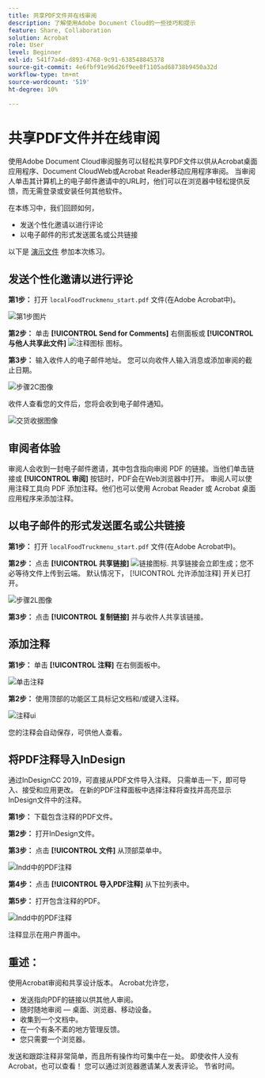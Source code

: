 ```yaml
---
title: 共享PDF文件并在线审阅
description: 了解使用Adobe Document Cloud的一些技巧和提示
feature: Share, Collaboration
solution: Acrobat
role: User
level: Beginner
exl-id: 541f7a4d-d893-4768-9c91-638548845378
source-git-commit: 4e6fbf91e96d26f9ee8f1105ad68738b9450a32d
workflow-type: tm+mt
source-wordcount: '519'
ht-degree: 10%

---
```


# 共享PDF文件并在线审阅

使用Adobe Document Cloud审阅服务可以轻松共享PDF文件以供从Acrobat桌面应用程序、Document CloudWeb或Acrobat Reader移动应用程序审阅。 当审阅人单击其计算机上的电子邮件邀请中的URL时，他们可以在浏览器中轻松提供反馈，而无需登录或安装任何其他软件。

在本练习中，我们回顾如何，

* 发送个性化邀请以进行评论
* 以电子邮件的形式发送匿名或公共链接

以下是 [演示文件](assets/01_Review.zip) 参加本次练习。

## 发送个性化邀请以进行评论

**第1步：** 打开 `localFoodTruckmenu_start.pdf` 文件(在Adobe Acrobat中)。

![第1步图片](assets/Step1.png)

**第2步：** 单击 **[!UICONTROL Send for Comments]** 右侧面板或 **[!UICONTROL 与他人共享此文件]** ![注释图标](assets/sendforcommentsicon.png)  图标。

**第3步：** 输入收件人的电子邮件地址。 您可以向收件人输入消息或添加审阅的截止日期。

![步骤2C图像](assets/Step2C.png)

收件人查看您的文件后，您将会收到电子邮件通知。

![交货收据图像](assets/deliveryReceipt_Track.png)

## 审阅者体验

审阅人会收到一封电子邮件邀请，其中包含指向审阅 PDF 的链接。当他们单击链接或 **[!UICONTROL 审阅]** 按钮时，PDF会在Web浏览器中打开。 审阅人可以使用注释工具向 PDF 添加注释。他们也可以使用 Acrobat Reader 或 Acrobat 桌面应用程序来添加注释。

## 以电子邮件的形式发送匿名或公共链接

**第1步：** 打开 `localFoodTruckmenu_start.pdf` 文件(在Adobe Acrobat中)。

**第2步：** 点击 **[!UICONTROL 共享链接]** ![链接图标](assets/sendlinkicon.png). 共享链接会立即生成；您不必等待文件上传到云端。 默认情况下， [!UICONTROL 允许添加注释] 开关已打开。

![步骤2L图像](assets/Step2L.png)

**第3步：** 点击 **[!UICONTROL 复制链接]** 并与收件人共享该链接。

## 添加注释

**第1步：** 单击 **[!UICONTROL 注释]** 在右侧面板中。

![单击注释](assets/Cselect.jpg)

**第2步：** 使用顶部的功能区工具标记文档和/或键入注释。

![注释ui](assets/commentsui.png)

您的注释会自动保存，可供他人查看。

## 将PDF注释导入InDesign

通过InDesignCC 2019，可直接从PDF文件导入注释。 只需单击一下，即可导入、接受和应用更改。 在新的PDF注释面板中选择注释将查找并高亮显示InDesign文件中的注释。

**第1步：** 下载包含注释的PDF文件。

**第2步：** 打开InDesign文件。

**第3步：** 点击 **[!UICONTROL 文件]** 从顶部菜单中。

![Indd中的PDF注释](assets/inddpdf.png)

**第4步：** 点击 **[!UICONTROL 导入PDF注释]** 从下拉列表中。

**第5步：** 打开包含注释的PDF。

![Indd中的PDF注释](assets/inddpdfshown.png)

注释显示在用户界面中。

## 重述：

使用Acrobat审阅和共享设计版本。 Acrobat允许您，

* 发送指向PDF的链接以供其他人审阅。
* 随时随地审阅 — 桌面、浏览器、移动设备。
* 收集到一个文档中。
* 在一个有条不紊的地方管理反馈。
* 您只需要一个浏览器。

发送和跟踪注释非常简单，而且所有操作均可集中在一处。 即使收件人没有Acrobat，也可以查看！ 您可以通过浏览器邀请某人发表评论。 节省时间。
